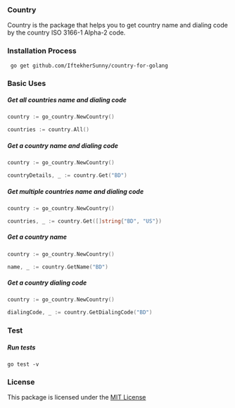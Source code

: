 ### Country

Country is the package that helps you to get country name and dialing code by the country ISO 3166-1 Alpha-2 code.

### Installation Process

```
 go get github.com/IftekherSunny/country-for-golang
```

### Basic Uses

##### Get all countries name and dialing code

```go
country := go_country.NewCountry()

countries := country.All()
```

##### Get a country name and dialing code

```go
country := go_country.NewCountry()

countryDetails, _ := country.Get("BD")
```

##### Get multiple countries name and dialing code

```go
country := go_country.NewCountry()

countries, _ := country.Get([]string{"BD", "US"})
```

##### Get a country name

```go
country := go_country.NewCountry()

name, _ := country.GetName("BD")
```

##### Get a country dialing code

```go
country := go_country.NewCountry()

dialingCode, _ := country.GetDialingCode("BD")
```

### Test

##### Run tests

```
go test -v
```

### License
This package is licensed under the [MIT License](https://github.com/iftekhersunny/country-for-golang/blob/master/LICENSE)

